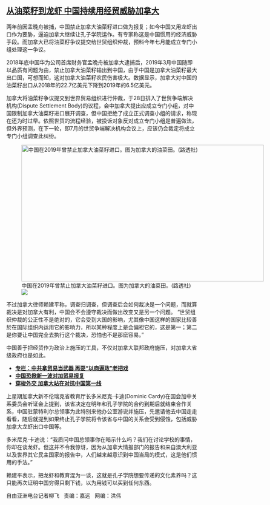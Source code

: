 <!--1624993306000-->
[从油菜籽到龙虾  中国持续用经贸威胁加拿大](https://www.rfa.org/mandarin/yataibaodao/junshiwaijiao/lf-06292021142257.html)
------

<p></p><p>两年前因孟晚舟被捕，中国禁止加拿大油菜籽进口做为报复；如今中国又用龙虾出口作为要胁，逼迫加拿大继续让孔子学院运作。有专家称这是中国惯用的经济威胁手段。而加拿大已将油菜籽争议提交给世贸组织仲裁，预料今年七月能成立专门小组处理这一争议。</p><p>2018年底中国华为公司首席财务官孟晚舟被加拿大逮捕后，2019年3月中国随即以品质有问题为由，禁止加拿大油菜籽输出到中国，由于中国是加拿大油菜籽最大出口国，可想而知，这对加拿大油菜籽农民伤害极大。数据显示，加拿大对中国的油菜籽出口从2018年的22.7亿美元下降到2019年的6.5亿美元。</p><p>加拿大将油菜籽争议提交到世界贸易组织进行仲裁，于28日排入了世贸争端解决机构(Dispute Settlement Body)的议程，会中加拿大提出应成立专门小组，对中国限制加拿大油菜籽进口展开调查，但中国拒绝了成立正式调查小组的请求，称现在还为时过早。依照世贸的流程经验，被投诉对象反对成立专门小组是普遍做法，但外界预测，在下一轮，即7月的世贸争端解决机构会议上，应该仍会裁定将成立专门小组调查此纠纷。</p><p><figure class="image-richtext image-inline captioned" style="width:640px;"><img alt="中国在2019年曾禁止加拿大油菜籽进口。图为加拿大的油菜田。(路透社)" height="360" src="https://www.rfa.org/mandarin/yataibaodao/junshiwaijiao/lf-06292021142257.html/lf0629.jpg/@@images/159a3629-1547-4e57-856c-912584cccd5f.jpeg" title="lf0629.jpg" width="640"/><figcaption class="image-caption">中国在2019年曾禁止加拿大油菜籽进口。图为加拿大的油菜田。(路透社)</figcaption><small></small><div id="zoomattribute"><a data-caption="中国在2019年曾禁止加拿大油菜籽进口。图为加拿大的油菜田。(路透社)" data-fancybox="" href="https://www.rfa.org/mandarin/yataibaodao/junshiwaijiao/lf-06292021142257.html/lf0629.jpg" id="single_image" title="中国在2019年曾禁止加拿大油菜籽进口。图为加拿大的油菜田。(路透社)"><img src="/++plone++rfa-resources/img/icon-zoom.png"/></a></div></figure></p><p>不过加拿大律师赖建平称，调查归调查，但调查后会如何裁决是一个问题，而就算裁决是对加拿大有利，中国会不会遵守裁决而做出改变又是另一个问题。 “世贸组织仲裁的公正性不是绝对的，它会受到大国的影响，尤其像中国这样的国家比较善於在国际组织内运用它的影响力，所以某种程度上是会偏袒它的，这是第一；第二是你要让中国完全去执行这个裁决，恐怕也不是那麽容易。”</p><p>中国善于把经贸作为政治上施压的工具，不仅对加拿大联邦政府施压，对加拿大省级政府也是如此。</p><ul><li><a href="https://www.rfa.org/mandarin/zhuanlan/daguogonglue/dip-03052021091328.html"><strong>专栏：中共拿贸易当武器 再耍“以商逼政”老把戏</strong></a></li><li><strong><a href="https://www.rfa.org/mandarin/yataibaodao/junshiwaijiao/lf-06182020135946.html">中国恐掀新一波对加贸易报复</a></strong></li><li><strong><a href="https://www.rfa.org/mandarin/yataibaodao/junshiwaijiao/lf-06142021142753.html">穿梭外交 加拿大站在对抗中国第一线</a></strong></li></ul><p>上星期加拿大新不伦瑞克省教育厅长多米尼克·卡迪(Dominic Cardy)在国会加中关系委员会听证会上提到，该省决定在明年和孔子学院的合约到期后就结束合作关系，中国驻蒙特利尔总领事为此特别来他办公室游说并施压，先邀请他去中国走走看看，随后就提到如果终止孔子学院将令该省与中国的关系会受到侵蚀，包括威胁加拿大龙虾出口中国等。</p><p>多米尼克·卡迪说：“我质问中国总领事你在暗示什么吗？我们在讨论学校的事情，你却在谈龙虾。但这并不令我惊讶，因为从加拿大情报部门的报告和来自澳大利亚以及世界其它民主国家的报告中，人们越来越意识到中国当局的模式，这是他们惯用的手法。”</p><p>赖建平表示，把龙虾和教育混为一谈，这就是孔子学院想要传递的文化素养吗？这只能再次证明中国穷得只剩下钱，以为用钱可以买到任何东西。</p><p>自由亚洲电台记者柳飞   责编：嘉远   网编：洪伟</p>
